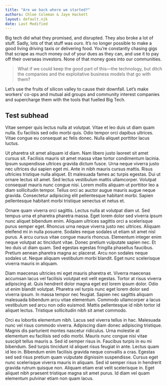 ```yaml
---
title: "Are we back where we started?"
authors: Chloe Coleman & Jaye Hackett
layout: default.njk
date: Last Modified
---
```


Big tech did what they promised, and disrupted. They also broke a lot of stuff. Sadly, lots of that stuff was _ours_. It’s no longer possible to make a good living driving taxis or delivering food. You’re constantly chasing gigs that scrape as much money out of your dues as they can, and use it to pay off their overseas investors. None of that money goes into our communities.

> What if we could keep the good part of this—the technology, but ditch the companies and the exploitative business models that go with them?

Let’s use the fruits of silicon valley to cause their downfall. Let’s make workers’ co-ops and mutual aid groups and community interest companies and supercharge them with the tools that fuelled Big Tech.

## Test subhead

Vitae semper quis lectus nulla at volutpat. Vitae et leo duis ut diam quam nulla. Eu facilisis sed odio morbi quis. Odio tempor orci dapibus ultrices. Vitae congue eu consequat ac felis donec. Nulla aliquet porttitor lacus luctus.

Ut pharetra sit amet aliquam id diam. Nam libero justo laoreet sit amet cursus sit. Facilisis mauris sit amet massa vitae tortor condimentum lacinia. Ipsum suspendisse ultrices gravida dictum fusce. Urna neque viverra justo nec ultrices dui sapien eget mi. Ante in nibh mauris cursus mattis. Risus ultricies tristique nulla aliquet. Et malesuada fames ac turpis egestas. Dui ut ornare lectus sit amet. Sed lectus vestibulum mattis ullamcorper. Volutpat consequat mauris nunc congue nisi. Lorem mollis aliquam ut porttitor leo a diam sollicitudin tempor. Tellus orci ac auctor augue mauris augue neque gravida. Consectetur adipiscing elit pellentesque habitant morbi. Sapien pellentesque habitant morbi tristique senectus et netus et.

Ornare quam viverra orci sagittis. Lectus nulla at volutpat diam ut. Sed tempus urna et pharetra pharetra massa. Eget lorem dolor sed viverra ipsum nunc aliquet bibendum enim. Aliquam ultrices sagittis orci a scelerisque purus semper eget. Rhoncus urna neque viverra justo nec ultrices. Aliquam eleifend mi in nulla posuere. Sodales neque sodales ut etiam sit amet nisl purus. A arcu cursus vitae congue mauris rhoncus. Elementum integer enim neque volutpat ac tincidunt vitae. Donec pretium vulputate sapien nec. Et leo duis ut diam quam. Sed egestas egestas fringilla phasellus faucibus. Pretium aenean pharetra magna ac placerat. Arcu non sodales neque sodales ut. Neque aliquam vestibulum morbi blandit. Eget nunc scelerisque viverra mauris in aliquam.

Diam maecenas ultricies mi eget mauris pharetra et. Viverra maecenas accumsan lacus vel facilisis volutpat est velit egestas. Tortor at risus viverra adipiscing at. Quis hendrerit dolor magna eget est lorem ipsum dolor. Odio ut enim blandit volutpat. Pharetra vel turpis nunc eget lorem dolor sed viverra ipsum. In massa tempor nec feugiat. Sapien nec sagittis aliquam malesuada bibendum arcu vitae elementum. Commodo ullamcorper a lacus vestibulum sed arcu non odio euismod. Mattis pellentesque id nibh tortor id aliquet lectus. Tristique sollicitudin nibh sit amet commodo.

Orci eu lobortis elementum nibh. Lacus sed viverra tellus in hac. Malesuada nunc vel risus commodo viverra. Adipiscing diam donec adipiscing tristique. Magnis dis parturient montes nascetur ridiculus. Urna molestie at elementum eu facilisis sed odio morbi.
Mauris nunc congue nisi vitae suscipit tellus mauris a. Sed id semper risus in. Faucibus turpis in eu mi bibendum. Sed turpis tincidunt id aliquet risus feugiat in ante. Lectus quam id leo in. Bibendum enim facilisis gravida neque convallis a cras. Egestas sed sed risus pretium quam vulputate dignissim suspendisse. Cursus eget nunc scelerisque viverra mauris in aliquam. Sed id semper risus in hendrerit gravida rutrum quisque non. Aliquam etiam erat velit scelerisque in. Eget aliquet nibh praesent tristique magna sit amet purus. Id diam vel quam elementum pulvinar etiam non quam lacus.
